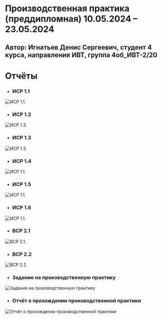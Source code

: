 # 	Производственная практика (преддипломная) 10.05.2024 – 23.05.2024
## Автор: Игнатьев Денис Сергеевич, студент 4 курса, направления ИВТ, группа 4об_ИВТ-2/20

# **Отчёты**
* ### **ИСР 1.1** 
![ИСР 1.1.]()
* ### **ИСР 1.2**   
![ИСР 1.2.]()
* ### **ИСР 1.3** 
![ИСР 1.3.]()
* ### **ИСР 1.4** 
![ИСР 1.1.]()
* ### **ИСР 1.5** 
![ИСР 1.1.]()
* ### **ИСР 1.6** 
![ИСР 1.1.]()
* ### **ВСР 2.1** 
![ВСР 2.1.]()
* ### **ВСР 2.2** 
![ВСР 2.2.]()

* ### **Задание на производственную практику** 
![Задание на производственную практику]()
* ### **Отчёт о прохождении производственной практики** 
![Отчёт о прохождении производственной практики]()
